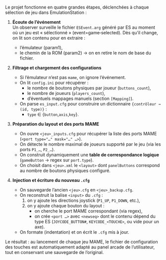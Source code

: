 Le projet fonctionne en quatre grandes étapes, déclenchées à chaque sélection de jeu dans EmulationStation :

1. **Écoute de l’événement**  
   Un observer surveille le fichier `ESEvent.arg` généré par ES au moment où un jeu est « sélectionné » (event=game‑selected). Dès qu’il change, on lit son contenu pour en extraire :
   - l’émulateur (param1),  
   - le chemin de la ROM (param2) → on en retire le nom de base du fichier.

2. **Filtrage et chargement des configurations**  
   - Si l’émulateur n’est pas `mame`, on ignore l’événement.  
   - On lit `config.ini` pour récupérer :
     - le nombre de boutons physiques par joueur (`buttons_count`),  
     - le nombre de joueurs (`players_count`),  
     - d’éventuels mappages manuels (section `[Mapping]`).  
   - On parse `es_input.cfg` pour construire un dictionnaire `{contrôleur → (id, type)}` :  
     - `type` ∈ {`button`,`axis`,`key`}.

3. **Préparation du layout et des ports MAME**  
   - On ouvre `<jeu>_inputs.cfg` pour récupérer la liste des ports MAME (`<port type="…" mask="…" …>`).  
   - On détecte le nombre maximal de joueurs supporté par le jeu (via les ports `P1_…`, `P2_…`).  
   - On construit dynamiquement une **table de correspondance logique** (`gameButton` → regex sur `port.type`).  
   - On choisit dans `<jeu>.xml` le `<layout>` dont `panelButtons` correspond au nombre de boutons physiques configuré.

4. **Injection et écriture du nouveau `.cfg`**  
   - On sauvegarde l’ancien `<jeu>.cfg` en `<jeu>_backup.cfg`.  
   - On reconstruit la balise `<input>` du `.cfg` :  
     1. on y ajoute les directions joystick (`P1_UP`, `P1_DOWN`, etc.),  
     2. on y ajoute chaque bouton du layout :  
        - on cherche le port MAME correspondant (via regex),  
        - on crée `<port …>` avec `<newseq>` dont le contenu dépend du type ES (`JOYCODE_BUTTON#`, `KEYCODE_<TOUCHE>`, ou vide pour un axe).  
   - On formate (indentation) et on écrit le `.cfg` mis à jour.

Le résultat : au lancement de chaque jeu MAME, le fichier de configuration des touches est automatiquement adapté au panel arcade de l’utilisateur, tout en conservant une sauvegarde de l’original.

